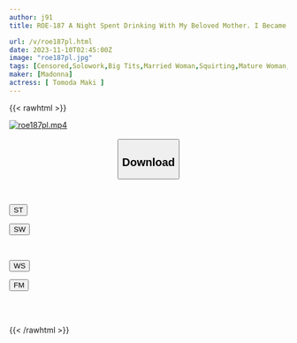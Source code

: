 ```yaml
---
author: j91
title: ROE-187 A Night Spent Drinking With My Beloved Mother. I Became An Adult Addicted To Drinking And Squirting. Maki Tomoda

url: /v/roe187pl.html
date: 2023-11-10T02:45:00Z
image: "roe187pl.jpg"
tags: [Censored,Solowork,Big Tits,Married Woman,Squirting,Mature Woman,Mother	 ]
maker: [Madonna]
actress: [ Tomoda Maki ]
---
```



{{< rawhtml >}}

<div class="video" data-videoid="J9kd90eQBotjze2">
    <a href="javascript:;">
        <img src="https://my.j91.asia/v/roe187pl.jpg" width="WIDTH" height="HEIGHT" alt="roe187pl.mp4" loading="lazy">
    </a>
</div>

<script type="text/javascript" src="https://j91.asia/asset/on-demand-st.js"></script>

<br>
  <link rel="stylesheet" href="https://j91.asia/asset/bs5.css">
  
  <center>
  <button class="btn btn-primary" type="button" data-bs-toggle="collapse" data-bs-target=".multi-collapse" aria-expanded="false" aria-controls="multiCollapseExample1 multiCollapseExample2"><h2>Download</h2></button></center>
</p>
<div class="row">
  <div class="col">
    <div class="collapse multi-collapse" id="multiCollapseExample1">
      <div class="card card-body">
	      	      <br>
<div class="buttons">  
<p><a href="https://streamtape.to/v/J9kd90eQBotjze2" target="_blank"><button class="btn-hover color-3"><i class="fa fa-download"></i> ST</button></a></p>
<p><a href="https://sfastwish.com/dn3ouk2x34t5" target="_blank"><button class="btn-hover color-2"><i class="fa fa-download"></i> SW</button></a></p></div>
    </div>
  </div>
</div>
  <div class="col">
    <div class="collapse multi-collapse" id="multiCollapseExample2">
      <div class="card card-body">
	      <br>
<div class="buttons">
<p><a href="javascript:;" target="_blank"><button class="btn-hover color-9"><i class="fa fa-download"></i> WS</button></a></p>
<p><a href="javascript:;" target="_blank"><button class="btn-hover color-8"><i class="fa fa-download"></i> FM</button></a></p></div>
<br><br>
      </div>
    </div>
  </div>
</div>

{{< /rawhtml >}}
